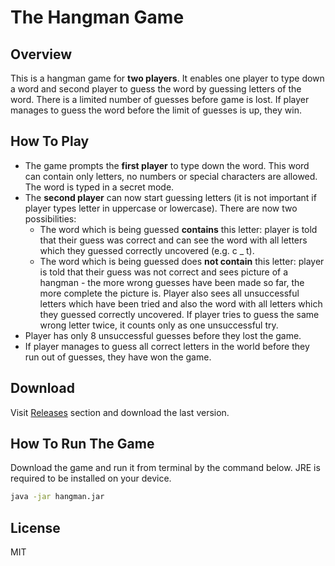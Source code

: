 # The Hangman Game

## Overview
This is a hangman game for __two players__. It enables one player to type down a word and second player to guess the word by guessing letters of the word. There is a limited number of guesses before game is lost. If player manages to guess the word before the limit of guesses is up, they win.

## How To Play
- The game prompts the __first player__ to type down the word. This word can contain only letters, no numbers or special characters are allowed. The word is typed in a secret mode.
- The __second player__ can now start guessing letters (it is not important if player types letter in uppercase or lowercase). There are now two possibilities:
    - The word which is being guessed __contains__ this letter: player is told that their guess was correct and can see the word with all letters which they guessed correctly uncovered (e.g. c _ t).
    - The word which is being guessed does __not contain__ this letter: player is told that their guess was not correct and sees picture of a hangman - the more wrong guesses have been made so far, the more complete the picture is. Player also sees all unsuccessful letters which have been tried and also the word with all letters which they guessed correctly uncovered. If player tries to guess the same wrong letter twice, it counts only as one unsuccessful try.
- Player has only 8 unsuccessful guesses before they lost the game.
- If player manages to guess all correct letters in the world before they run out of guesses, they have won the game.

## Download
Visit [Releases](https://github.com/terhol/hangman/releases) section and download the last version.

## How To Run The Game
Download the game and run it from terminal by the command below. JRE is required to be installed on your device.

```bash
java -jar hangman.jar
```

## License
MIT
